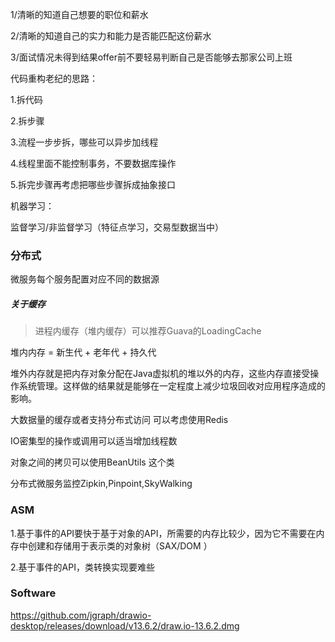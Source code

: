 1/清晰的知道自己想要的职位和薪水

2/清晰的知道自己的实力和能力是否能匹配这份薪水

3/面试情况未得到结果offer前不要轻易判断自己是否能够去那家公司上班





代码重构老纪的思路：

1.拆代码

2.拆步骤

3.流程一步步拆，哪些可以异步加线程

4.线程里面不能控制事务，不要数据库操作

5.拆完步骤再考虑把哪些步骤拆成抽象接口





机器学习：

监督学习/非监督学习（特征点学习，交易型数据当中）





### 分布式

微服务每个服务配置对应不同的数据源

##### 关于缓存

> 进程内缓存（堆内缓存）可以推荐Guava的LoadingCache

堆内内存 =  新生代 + 老年代 + 持久代

堆外内存就是把内存对象分配在Java虚拟机的堆以外的内存，这些内存直接受操作系统管理。这样做的结果就是能够在一定程度上减少垃圾回收对应用程序造成的影响。







大数据量的缓存或者支持分布式访问 可以考虑使用Redis

IO密集型的操作或调用可以适当增加线程数

对象之间的拷贝可以使用BeanUtils 这个类

分布式微服务监控Zipkin,Pinpoint,SkyWalking



### ASM

1.基于事件的API要快于基于对象的API，所需要的内存比较少，因为它不需要在内存中创建和存储用于表示类的对象树（SAX/DOM ）

2.基于事件的API，类转换实现要难些





### Software

https://github.com/jgraph/drawio-desktop/releases/download/v13.6.2/draw.io-13.6.2.dmg



